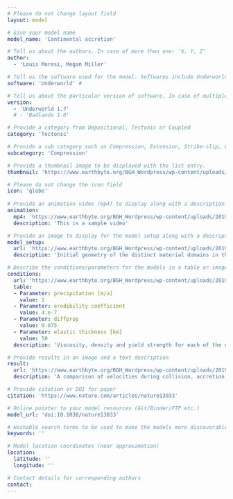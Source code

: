 ```yaml
---
# Please do not change layout field 
layout: model

# Give your model name
model_name: 'Continental accretion'

# Tell us about the authors. In case of more than one: 'X, Y, Z'
author: 
  - 'Louis Moresi, Megan Miller'

# Tell us the software used for the model. Softwares include Underworld, Badlands, Badlands-Underworld, Badlands-GPlates-CitcomS
software: 'Underworld' # 

# Tell us about the particular version of software. In case of multiple, mention them in a list format by adding a bullet dash in the next line as shown
version: 
  - 'Underworld 1.7'
  # - 'Badlands 1.0'

# Provide a category from Depositional, Tectonic or Coupled
category: 'Tectonic' 

# Provide a sub category such as Compression, Extension, Strike-slip, Conceptual, Case-study.
subcategory: 'Compression'

# Provide a thumbnail image to be displayed with the list entry.  
thumbnail: 'https://www.earthbyte.org/BGH_Wordpress/wp-content/uploads/2019/07/SlabPlateauCollision_white_background.jpg'

# Please do not change the icon field
icon: 'globe'
  
# Provide an animation video (mp4) to display along with a description
animation:
  mp4: 'https://www.earthbyte.org/BGH_Wordpress/wp-content/uploads/2019/08/strati_bgh_quick.mp4'
  description: 'This is a sample video'

# Provide an image to display for the model setup along with a description
model_setup:
  url: 'https://www.earthbyte.org/BGH_Wordpress/wp-content/uploads/2019/07/Moresi__et_al_2014_setup.jpg'
  description: 'Initial geometry of the distinct material domains in the numerical model, not to scale. The subducting plate is 100km thick, 3,000kmwide and 7,000kmin length, and is built from 4 layers. The overriding plate has three domains: a back-arc region (1,200 km) a transitional region (350 km) and a continental backstop (750 km), each of which comprises two layers of equal thickness. The indenting ribbon is 50km in thickness, 1,500km wide and 500km deep (perpendicular to the convergence direction). Each of the vertical boundaries is a symmetry plane.'

# Describe the conditions/parameters for the models in a table or image or both along with a description
conditions:
  url: 'https://www.earthbyte.org/BGH_Wordpress/wp-content/uploads/2019/07/Moresi__et_al_2014_BC-1.jpg'
  table:
  - Parameter: precipitation [m/a]
    value: 1
  - Parameter: erodibility coefficient
    value: 4.e-7
  - Parameter: diffprop
    value: 0.075
  - Parameter: elastic thickness [km]
    value: 50
  description: 'Viscosity, density and yield strength for each of the domains in the model setup for a 80-Myr-old lithosphere'

# Provide results in an image and a text description
result:
  url: 'https://www.earthbyte.org/BGH_Wordpress/wp-content/uploads/2019/07/Moresi__et_al_2014_results.jpg'
  description: 'A comparison of velocities during collision, accretion and recovery. Shown are the velocities of the subducting plate (black lines), the retreating end of the plate boundary (‘Trench retreat rate’, green), the colliding end of the plate boundary ‘Trench advance rate’, red), and the cusp of the laterally retreating trench (‘Lateral rollback rate’, blue). Negative velocities indicate retreat, positive velocities indicate advance.'

# Provide citation or DOI for paper
citation: 'https://www.nature.com/articles/nature13033'

# Online pointer to your model resources (Git/Binder/FTP etc.)
model_url: 'doi:10.1038/nature13033'

# Hashable search terms to be used to make the models more discoverable
keywords: '' 

# Model location coordinates (near approximation)
location: 
  latitude: ''
  longitude: ''

# Contact details for corresponding authors
contact:
---
```

